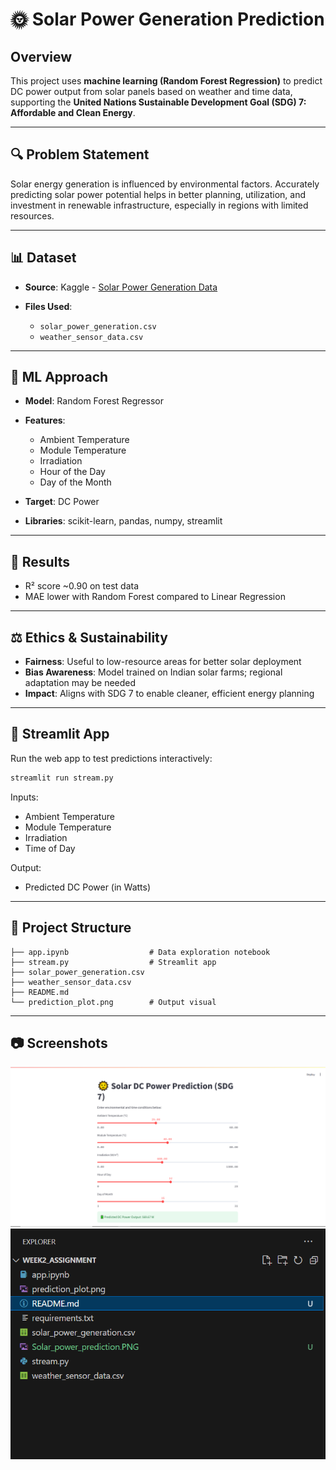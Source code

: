 # 🌞 Solar Power Generation Prediction

## Overview

This project uses **machine learning (Random Forest Regression)** to predict DC power output from solar panels based on weather and time data, supporting the **United Nations Sustainable Development Goal (SDG) 7: Affordable and Clean Energy**.

---

## 🔍 Problem Statement

Solar energy generation is influenced by environmental factors. Accurately predicting solar power potential helps in better planning, utilization, and investment in renewable infrastructure, especially in regions with limited resources.

---

## 📊 Dataset

* **Source**: Kaggle - [Solar Power Generation Data](https://www.kaggle.com/datasets/anikannal/solar-power-generation-data)
* **Files Used**:

  * `solar_power_generation.csv`
  * `weather_sensor_data.csv`

---

## 🧠 ML Approach

* **Model**: Random Forest Regressor
* **Features**:

  * Ambient Temperature
  * Module Temperature
  * Irradiation
  * Hour of the Day
  * Day of the Month
* **Target**: DC Power
* **Libraries**: scikit-learn, pandas, numpy, streamlit

---

## 🧪 Results

* R² score \~0.90 on test data
* MAE lower with Random Forest compared to Linear Regression

---

## ⚖️ Ethics & Sustainability

* **Fairness**: Useful to low-resource areas for better solar deployment
* **Bias Awareness**: Model trained on Indian solar farms; regional adaptation may be needed
* **Impact**: Aligns with SDG 7 to enable cleaner, efficient energy planning

---

## 🚀 Streamlit App

Run the web app to test predictions interactively:

```bash
streamlit run stream.py
```

Inputs:

* Ambient Temperature
* Module Temperature
* Irradiation
* Time of Day

Output:

* Predicted DC Power (in Watts)

---

## 📁 Project Structure

```
├── app.ipynb                  # Data exploration notebook
├── stream.py                  # Streamlit app
├── solar_power_generation.csv
├── weather_sensor_data.csv
├── README.md
└── prediction_plot.png        # Output visual
```

---

## 📷 Screenshots
![Solar Power Prediction](Solar_power_prediction.PNG)
![Project's Structure](scructure.png)
